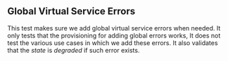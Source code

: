 ## Global Virtual Service Errors

This test makes sure we add global virtual service errors when needed. It only tests that the
provisioning for adding global errors works, It does not test the various use cases in which we add
these errors. It also validates that the *state* is *degraded* if such error exists.